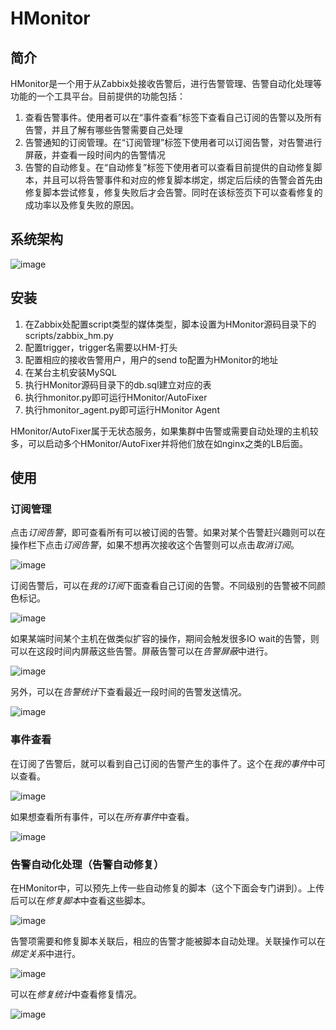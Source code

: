# HMonitor

## 简介

HMonitor是一个用于从Zabbix处接收告警后，进行告警管理、告警自动化处理等功能的一个工具平台。目前提供的功能包括：

1. 查看告警事件。使用者可以在“事件查看”标签下查看自己订阅的告警以及所有告警，并且了解有哪些告警需要自己处理
2. 告警通知的订阅管理。在“订阅管理”标签下使用者可以订阅告警，对告警进行屏蔽，并查看一段时间内的告警情况
3. 告警的自动修复。在“自动修复”标签下使用者可以查看目前提供的自动修复脚本，并且可以将告警事件和对应的修复脚本绑定，绑定后后续的告警会首先由修复脚本尝试修复，修复失败后才会告警。同时在该标签页下可以查看修复的成功率以及修复失败的原因。

## 系统架构

![image](https://github.com/QthCN/hmonitor/blob/master/docs/images/framework.jpg)

## 安装

1. 在Zabbix处配置script类型的媒体类型，脚本设置为HMonitor源码目录下的scripts/zabbix_hm.py
2. 配置trigger，trigger名需要以HM-打头
3. 配置相应的接收告警用户，用户的send to配置为HMonitor的地址
4. 在某台主机安装MySQL
5. 执行HMonitor源码目录下的db.sql建立对应的表
6. 执行hmonitor.py即可运行HMonitor/AutoFixer
7. 执行hmonitor_agent.py即可运行HMonitor Agent

HMonitor/AutoFixer属于无状态服务，如果集群中告警或需要自动处理的主机较多，可以启动多个HMonitor/AutoFixer并将他们放在如nginx之类的LB后面。

## 使用

### 订阅管理

点击*订阅告警*，即可查看所有可以被订阅的告警。如果对某个告警赶兴趣则可以在操作栏下点击*订阅告警*，如果不想再次接收这个告警则可以点击*取消订阅*。

![image](https://github.com/QthCN/hmonitor/blob/master/docs/images/subscribe_alerts.jpg)

订阅告警后，可以在*我的订阅*下面查看自己订阅的告警。不同级别的告警被不同颜色标记。

![image](https://github.com/QthCN/hmonitor/blob/master/docs/images/view_alerts.jpg)

如果某端时间某个主机在做类似扩容的操作，期间会触发很多IO wait的告警，则可以在这段时间内屏蔽这些告警。屏蔽告警可以在*告警屏蔽*中进行。

![image](https://github.com/QthCN/hmonitor/blob/master/docs/images/filter_alerts.jpg)

另外，可以在*告警统计*下查看最近一段时间的告警发送情况。

![image](https://github.com/QthCN/hmonitor/blob/master/docs/images/show_alerts.jpg)

### 事件查看

在订阅了告警后，就可以看到自己订阅的告警产生的事件了。这个在*我的事件*中可以查看。

![image](https://github.com/QthCN/hmonitor/blob/master/docs/images/my_events.jpg )

如果想查看所有事件，可以在*所有事件*中查看。

![image](https://github.com/QthCN/hmonitor/blob/master/docs/images/all_events.jpg )

### 告警自动化处理（告警自动修复）

在HMonitor中，可以预先上传一些自动修复的脚本（这个下面会专门讲到）。上传后可以在*修复脚本*中查看这些脚本。

![image](https://github.com/QthCN/hmonitor/blob/master/docs/images/autofix_list.jpg)

告警项需要和修复脚本关联后，相应的告警才能被脚本自动处理。关联操作可以在*绑定关系*中进行。

![image](https://github.com/QthCN/hmonitor/blob/master/docs/images/bind_autofix.jpg)

可以在*修复统计*中查看修复情况。

![image](https://github.com/QthCN/hmonitor/blob/master/docs/images/show_autofix.jpg)

